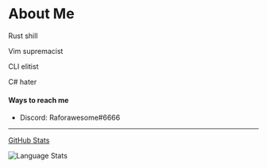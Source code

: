 # About Me
Rust shill

Vim supremacist

CLI elitist

C# hater

#### Ways to reach me
- Discord: Raforawesome#6666

---


[GitHub Stats](https://github-readme-stats-raforawesome.vercel.app/api?username=Raforawesome&count_private=true&show_icons=true&theme=onedark)

![Language Stats](https://github-readme-stats-raforawesome.vercel.app/api/top-langs/?username=Raforawesome&layout=compact)

